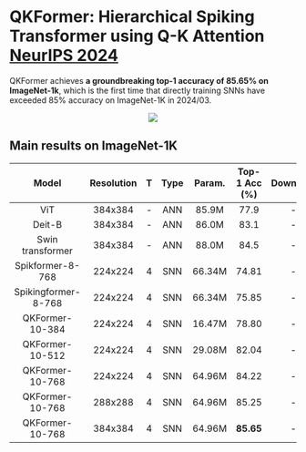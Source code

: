 # QKFormer: Hierarchical Spiking Transformer using Q-K Attention [NeurIPS 2024](https://arxiv.org/pdf/2403.16552.pdf)


QKFormer achieves **a groundbreaking top-1 accuracy of **85.65%** on ImageNet-1k**, which is the first time that directly training SNNs have exceeded 85% accuracy on ImageNet-1K in 2024/03.


<p align="center">
<img src="https://github.com/zhouchenlin2096/QKFormer/blob/master/imgs/QKFormer.png">
</p>

## Main results on ImageNet-1K

| Model                | Resolution| T      |  Type    | Param.      | Top-1 Acc (%)| Download |
| :---:                | :---:     | :---:  |:---:  | :---:       |:---:      |:---:      |
| ViT                  | 384x384   | -      | ANN   |  85.9M     |  77.9    |   -       |
| Deit-B               | 384x384   | -      | ANN   |  86.0M     |  83.1    |   -       |
| Swin transformer     | 384x384   | -      | ANN   |  88.0M     |  84.5    |   -       |
| Spikformer-8-768     | 224x224   | 4      | SNN   |  66.34M     |  74.81    |   -       |
| Spikingformer-8-768  | 224x224   | 4      | SNN   |  66.34M     |  75.85    |   -       |
| QKFormer-10-384     | 224x224   | 4      | SNN   | 16.47M     |  78.80    |   -       |
| QKFormer-10-512     | 224x224   | 4      | SNN   | 29.08M     |  82.04     |     -     |
| QKFormer-10-768     | 224x224   | 4      | SNN   |  64.96M     |   84.22    |   -        | 
| QKFormer-10-768     | 288x288   | 4     | SNN   |  64.96M     |   85.25   |   -        | 
| QKFormer-10-768     | 384x384   | 4      | SNN   |  64.96M     |  **85.65**   |   -        | 
